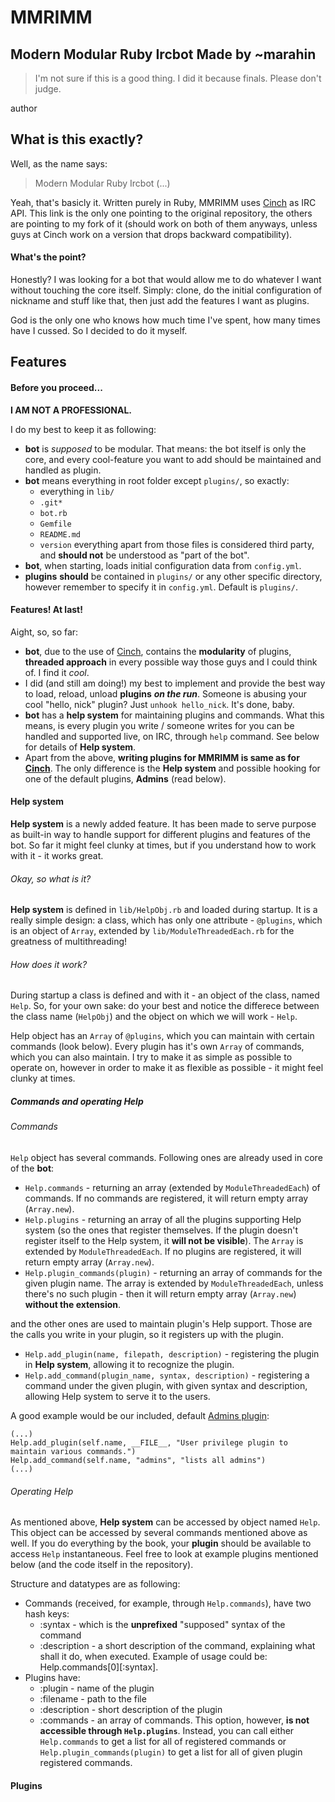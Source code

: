 # MMRIMM
## Modern Modular Ruby Ircbot Made by ~marahin

>I'm not sure if this is a good thing. I did it because finals. Please don't judge.

author

## What is this exactly?

Well, as the name says:
>Modern Modular Ruby Ircbot (...)

Yeah, that's basicly it. Written purely in Ruby, MMRIMM uses [Cinch](https://github.com/cinchrb/cinch) as IRC API. This link is the only one pointing to the original repository, the others are pointing to my fork of it (should work on both of them anyways, unless guys at Cinch work on a version that drops backward compatibility).

#### What's the point?

Honestly? I was looking for a bot that would allow me to do whatever I want without touching the core itself. Simply: clone, do the initial configuration of nickname and stuff like that, then just add the features I want as plugins.

God is the only one who knows how much time I've spent, how many times have I cussed. So I decided to do it myself.

## Features

#### Before you proceed...
**I AM NOT A PROFESSIONAL.**

I do my best to keep it as following:
- __bot__ is _supposed_ to be modular. That means: the bot itself is only the core, and every cool-feature you want to add should be maintained and handled as plugin.
- __bot__ means everything in root folder except `plugins/`, so exactly:
  - everything in `lib/`
  - `.git*`
  - `bot.rb`
  - `Gemfile`
  - `README.md`
  - `version`
everything apart from those files is considered third party, and **should not** be understood as "part of the bot".
- __bot__, when starting, loads initial configuration data from `config.yml`.
- __plugins__ **should** be contained in `plugins/` or any other specific directory, however remember to specify it in `config.yml`. Default is `plugins/`.


#### Features! At last!
Aight, so, so far:
- __bot__, due to the use of [Cinch](https://github.com/Marahin/cinch), contains the **modularity** of plugins, **threaded approach** in every possible way those guys and I could think of. I find it _cool_.
- I did (and still am doing!) my best to implement and provide the best way to load, reload, unload __plugins__ *__on the run__*. Someone is abusing your cool "hello, nick" plugin? Just `unhook hello_nick`. It's done, baby.
- __bot__ has a __help system__ for maintaining plugins and commands. What this means, is every plugin you write / someone writes for you can be handled and supported live, on IRC, through `help` command. See below for details of __Help system__.
- Apart from the above, __writing plugins for MMRIMM is same as for [Cinch](https://github.com/Marahin/cinch)__. The only difference is the __Help system__ and possible hooking for one of the default plugins, __Admins__ (read below).

#### Help system

__Help system__ is a newly added feature. It has been made to serve purpose as built-in way to handle support for different plugins and features of the bot. So far it might feel clunky at times, but if you understand how to work with it - it works great.

###### Okay, so what is it?

__Help system__ is defined in `lib/HelpObj.rb` and loaded during startup. It is a really simple design: a class, which has only one attribute - `@plugins`, which is an object of `Array`, extended by `lib/ModuleThreadedEach.rb` for the greatness of multithreading!

###### How does it work?

During startup a class is defined and with it - an object of the class, named `Help`. So, for your own sake: do your best and notice the differece between the class name (`HelpObj`) and the object on which we will work - `Help`.

Help object has an `Array` of `@plugins`, which you can maintain with certain commands (look below). Every plugin has it's own `Array` of commands, which you can also maintain. I try to make it as simple as possible to operate on, however in order to make it as flexible as possible - it might feel clunky at times.

##### Commands and operating Help

###### Commands

`Help` object has several commands. Following ones are already used in core of the __bot__:
- `Help.commands` - returning an array (extended by `ModuleThreadedEach`) of commands. If no commands are registered, it will return empty array (`Array.new`).
- `Help.plugins` - returning an array of all the plugins supporting Help system (so the ones that register themselves. If the plugin doesn't register itself to the Help system, it **will not be visible**). The `Array` is extended by `ModuleThreadedEach`. If no plugins are registered, it will return empty array (`Array.new`).
- `Help.plugin_commands(plugin)` - returning an array of commands for the given plugin name. The array is extended by `ModuleThreadedEach`, unless there's no such plugin - then it will return empty array (`Array.new`) **without the extension**.

and the other ones are used to maintain plugin's Help support. Those are the calls you write in your plugin, so it registers up with the plugin.
- `Help.add_plugin(name, filepath, description)` - registering the plugin in __Help system__, allowing it to recognize the plugin.
- `Help.add_command(plugin_name, syntax, description)` - registering a command under the given plugin, with given syntax and description, allowing Help system to serve it to the users.

A good example would be our included, default [Admins plugin](https://github.com/Marahin/mmrimm/blob/master/plugins/admins.rb):
```
(...)
Help.add_plugin(self.name, __FILE__, "User privilege plugin to maintain various commands.")
Help.add_command(self.name, "admins", "lists all admins")
(...)
```

###### Operating Help

As mentioned above, __Help system__ can be accessed by object named `Help`. This object can be accessed by several commands mentioned above as well.
If you do everything by the book, your __plugin__ should be available to access `Help` instantaneous. Feel free to look at example plugins mentioned below (and the code itself in the repository).

Structure and datatypes are as following:

- Commands (received, for example, through `Help.commands`), have two hash keys:
  - :syntax - which is the **unprefixed** "supposed" syntax of the command
  - :description - a short description of the command, explaining what shall it do, when executed.
  Example of usage could be: Help.commands[0][:syntax].
- Plugins have:
  - :plugin - name of the plugin
  - :filename - path to the file
  - :description - short description of the plugin
  - :commands - an array of commands. This option, however, **is not accessible through `Help.plugins`**. Instead, you can call either `Help.commands` to get a list for all of registered commands or `Help.plugin_commands(plugin)` to get a list for all of given plugin registered commands.

#### Plugins
